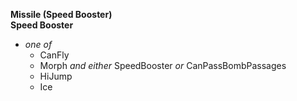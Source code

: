﻿**Missile (Speed Booster)**  
**Speed Booster**

- *one of*
  - CanFly
  - Morph *and either* SpeedBooster *or* CanPassBombPassages
  - HiJump
  - Ice
